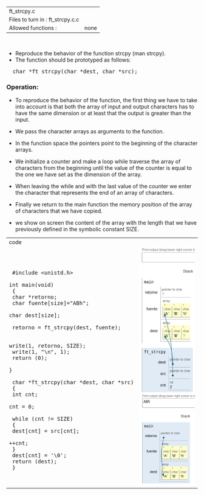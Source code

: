 |||
|:--|:--|
|ft_strcpy.c||
|Files to turn in : ft_strcpy.c.c||
|Allowed functions : |none|

<br>


- Reproduce the behavior of the function strcpy (man strcpy).
- The function should be prototyped as follows:

<pre>  char *ft_strcpy(char *dest, char *src);</pre> 

### Operation:

- To reproduce the behavior of the function, the first thing we have to take into account is that both the array of input and output characters has to have the same dimension or at least that the output is greater than the input.

- We pass the character arrays as arguments to the function.

- In the function space the pointers point to the beginning of the character arrays.

- We initialize a counter and make a loop while traverse the array of characters from the beginning until the value of the counter is equal to the one we have set as the dimension of the array.

- When leaving the while and with the last value of the counter we enter the character that represents the end of an array of characters.

- Finally we return to the main function the memory position of the array of characters that we have copied.

- we show on screen the content of the array with the length that we have previously defined in the symbolic constant SIZE.







|||
|:-|:-|
|code||
|<pre> <br> #include <unistd.h><br> int main(void)<br> {<br>    char *retorno;<br>    char  fuente[size]="ABh";<br>    char  dest[size];<br> <br>    retorno = ft_strcpy(dest, fuente);<br><br>    write(1, retorno, SIZE);<br>    write(1, "\n", 1);<br>    return (0);<br> }<br> <br> char *ft_strcpy(char *dest, char *src)<br> {<br>    int cnt;<br>    cnt = 0;<br><br>    while (cnt != SIZE)<br>    {<br>       dest[cnt] = src[cnt];<br>       ++cnt;<br>    }<br>    dest[cnt] = '\0';<br>    return (dest);<br> } </pre> |![strcpy.png](strcpy.png) ![strcpy1.png](strcpy1.png)|
